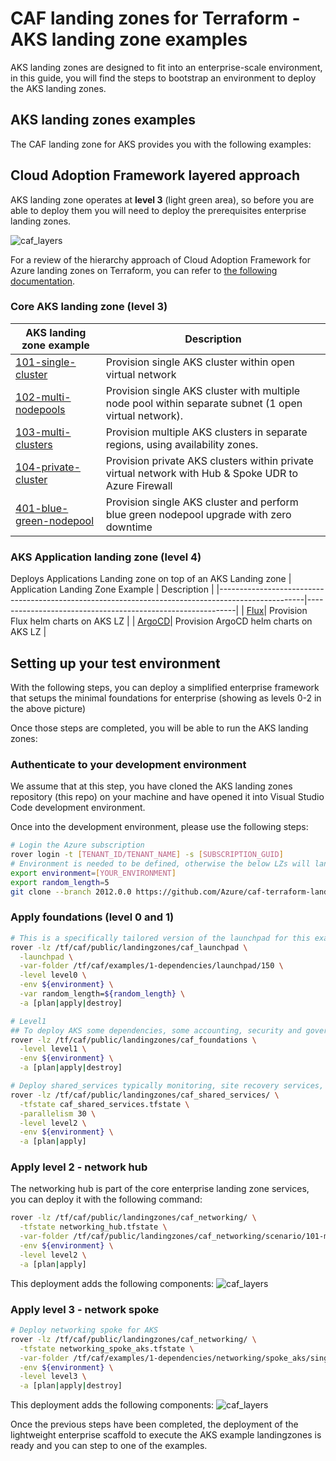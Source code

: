 # CAF landing zones for Terraform - AKS landing zone examples

AKS landing zones are designed to fit into an enterprise-scale environment, in this guide, you will find the steps to bootstrap an environment to deploy the AKS landing zones.

## AKS landing zones examples

The CAF landing zone for AKS provides you with the following examples:

## Cloud Adoption Framework layered approach

AKS landing zone operates at **level 3** (light green area), so before you are able to deploy them you will need to deploy the prerequisites enterprise landing zones.

![caf_layers](../_pictures/examples/caf_layers.PNG)

For a review of the hierarchy approach of Cloud Adoption Framework for Azure landing zones on Terraform, you can refer to [the following documentation](https://github.com/Azure/caf-terraform-landingzones/blob/master/documentation/code_architecture/hierarchy.md).

### Core AKS landing zone (level 3)

| AKS landing zone example                                                                                              | Description                                                |
|---------------------------------------------------------------------------------------------------|------------------------------------------------------------|
| [101-single-cluster](./aks/101-single-cluster)| Provision single AKS cluster within open virtual network |
| [102-multi-nodepools](./aks/102-multi-nodepools)| Provision single AKS cluster with multiple node pool within separate subnet (1 open virtual network). |
| [103-multi-clusters](./aks/103-multi-clusters)| Provision multiple AKS clusters in separate regions, using availability zones.                     |
| [104-private-cluster](./aks/104-private-cluster)| Provision private AKS clusters within private virtual network with Hub & Spoke UDR to Azure Firewall |
| [401-blue-green-nodepool](./aks/401-blue-green-nodepool)| Provision single AKS cluster and perform blue green nodepool upgrade with zero downtime |

### AKS Application landing zone  (level 4)

Deploys Applications Landing zone on top of an AKS Landing zone
| Application Landing Zone Example                                                                                              | Description                                                |
|---------------------------------------------------------------------------------------------------|------------------------------------------------------------|
| [Flux](./examples/applications/flux)| Provision Flux helm charts on AKS LZ |
| [ArgoCD](./examples/applications/argocd)| Provision ArgoCD helm charts on AKS LZ |

## Setting up your test environment

With the following steps, you can deploy a simplified enterprise framework that setups the minimal foundations for enterprise (showing as levels 0-2 in the above picture)

Once those steps are completed, you will be able to run the AKS landing zones:

### Authenticate to your development environment

We assume that at this step, you have cloned the AKS landing zones repository (this repo) on your machine and have opened it into Visual Studio Code development environment.

Once into the development environment, please use the following steps:

```bash
# Login the Azure subscription
rover login -t [TENANT_ID/TENANT_NAME] -s [SUBSCRIPTION_GUID]
# Environment is needed to be defined, otherwise the below LZs will land into sandpit which someone else is working on
export environment=[YOUR_ENVIRONMENT]
export random_length=5
git clone --branch 2012.0.0 https://github.com/Azure/caf-terraform-landingzones.git /tf/caf/public

```

### Apply foundations (level 0 and 1)

```bash
# This is a specifically tailored version of the launchpad for this example and does not typically show all the launchpad features. Here it deploy the launchpad to store the tfstates, deploy log analytics, etc.
rover -lz /tf/caf/public/landingzones/caf_launchpad \
  -launchpad \
  -var-folder /tf/caf/examples/1-dependencies/launchpad/150 \
  -level level0 \
  -env ${environment} \
  -var random_length=${random_length} \
  -a [plan|apply|destroy]

# Level1
## To deploy AKS some dependencies, some accounting, security and governance services are required.
rover -lz /tf/caf/public/landingzones/caf_foundations \
  -level level1 \
  -env ${environment} \
  -a [plan|apply|destroy]

# Deploy shared_services typically monitoring, site recovery services, azure image gallery. In this example we dont deploy anything but it will expose the Terraform state to level 3 landing zones, so is required.
rover -lz /tf/caf/public/landingzones/caf_shared_services/ \
  -tfstate caf_shared_services.tfstate \
  -parallelism 30 \
  -level level2 \
  -env ${environment} \
  -a [plan|apply]
```

### Apply level 2 - network hub

The networking hub is part of the core enterprise landing zone services, you can deploy it with the following command:

```bash
rover -lz /tf/caf/public/landingzones/caf_networking/ \
  -tfstate networking_hub.tfstate \
  -var-folder /tf/caf/public/landingzones/caf_networking/scenario/101-multi-region-hub \
  -env ${environment} \
  -level level2 \
  -a [plan|apply]
```

This deployment adds the following components:
![caf_layers](../_pictures/examples/101-multi-region-hub.png)

### Apply level 3 - network spoke

```bash
# Deploy networking spoke for AKS
rover -lz /tf/caf/public/landingzones/caf_networking/ \
  -tfstate networking_spoke_aks.tfstate \
  -var-folder /tf/caf/examples/1-dependencies/networking/spoke_aks/single_region \
  -env ${environment} \
  -level level3 \
  -a [plan|apply|destroy]

```

This deployment adds the following components:
![caf_layers](../_pictures/examples/spoke_aks.PNG)

Once the previous steps have been completed, the deployment of the lightweight enterprise scaffold to execute the AKS example landingzones is ready and you can step to one of the examples.
